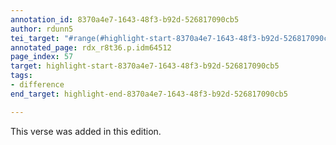 ```yaml
---
annotation_id: 8370a4e7-1643-48f3-b92d-526817090cb5
author: rdunn5
tei_target: "#range(#highlight-start-8370a4e7-1643-48f3-b92d-526817090cb5, #highlight-end-8370a4e7-1643-48f3-b92d-526817090cb5)"
annotated_page: rdx_r8t36.p.idm64512
page_index: 57
target: highlight-start-8370a4e7-1643-48f3-b92d-526817090cb5
tags:
- difference
end_target: highlight-end-8370a4e7-1643-48f3-b92d-526817090cb5

---
```

This verse was added in this edition.